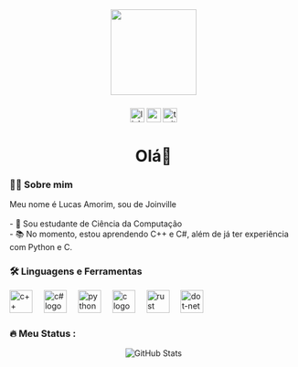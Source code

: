 <div align="center">
  <img height="150" src="https://github.com/lucasamrm.png" />
</div>

###

<div align="center">
  <img src="https://img.shields.io/static/v1?message=LinkedIn&logo=linkedin&label=&color=0077B5&logoColor=white&labelColor=&style=for-the-badge" height="25" alt="linkedin logo" />
  <img src="https://img.shields.io/static/v1?message=Youtube&logo=youtube&label=&color=FF0000&logoColor=white&labelColor=&style=for-the-badge" height="25" alt="youtube logo" />
  <img src="https://img.shields.io/static/v1?message=Twitter&logo=twitter&label=&color=1DA1F2&logoColor=white&labelColor=&style=for-the-badge" height="25" alt="twitter logo" />
</div>

###

<h1 align="center">Olá👋</h1>

###

<h3 align="left">👩‍💻 Sobre mim</h3>

<p align="left">
  Meu nome é Lucas Amorim, sou de Joinville<br><br>
  - 🔭 Sou estudante de Ciência da Computação<br>
  - 📚 No momento, estou aprendendo C++ e C#, além de já ter experiência com Python e C.<br>
</p>

###

<h3 align="left">🛠 Linguagens e Ferramentas</h3>

<div align="left">
  <img src="https://cdn.jsdelivr.net/gh/devicons/devicon/icons/cplusplus/cplusplus-original.svg" height="40" alt="c++ logo" />
  <img width="12" />
  <img src="https://cdn.jsdelivr.net/gh/devicons/devicon/icons/csharp/csharp-original.svg" height="40" alt="c# logo" />
  <img width="12" />
  <img src="https://cdn.jsdelivr.net/gh/devicons/devicon/icons/python/python-original.svg" height="40" alt="python logo" />
  <img width="12" />
  <img src="https://cdn.jsdelivr.net/gh/devicons/devicon/icons/c/c-original.svg" height="40" alt="c logo" />
  <img width="12" />
  <img src="https://cdn.jsdelivr.net/gh/devicons/devicon/icons/rust/rust-original.svg" height="40" alt="rust logo" />
  <img width="12" />
  <img src="https://cdn.jsdelivr.net/gh/devicons/devicon/icons/dot-net/dot-net-plain-wordmark.svg" height="40" alt="dot-net logo" />
  <img width="12" />
</div>

###

<h3 align="left">🔥 Meu Status :</h3>

<div align="center">
  <img src="https://github-readme-stats.vercel.app/api?username=lucasamrm&show_icons=true&theme=dark" alt="GitHub Stats" />
</div>
